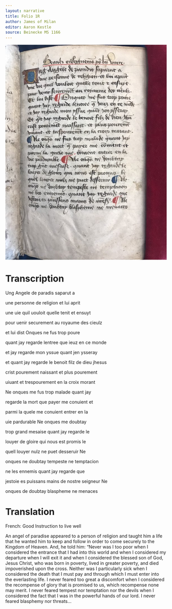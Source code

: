 ```yaml
---
layout: narrative
title: Folio 1R
author: James of Milan
editor: Aaron Kestle
source: Beinecke MS 1166
---
```


![Beinecke MS 1166 Folio 1R](https://github.com/oldfrenchtexts/L-aiguillon-d-amour-divine/blob/8dea802cb9d2239ef81bfed73004387b78ec78b3/assets/1R.jpg)

# Transcription

Ung Angele de paradis saparut a 

une personne de religion et lui aprit 

une uie quil uouloit quelle tenit et ensuyt 

pour uenir securement au royaume des cieulz 

et lui dist Onques ne fus trop poure 

quant jay regarde lentree que ieuz en ce monde 

et jay regarde mon yssue quant jen ysseray 

et quant jay regarde le benoit filz de dieu jhesus 

crist pourement naissant et plus pourement 

uiuant et trespourement en la croix morant 

Ne onques me fus trop malade quant jay 

regarde la mort que payer me conuient et 

parmi la quele me conuient entrer en la 

uie pardurable Ne onques me doubtay 

trop grand mesaise quant jay regarde le 

louyer de gloire qui nous est promis le 

quell louyer nulz ne puet desseruir Ne 

onques ne doubtay tempeste ne temptacion 

ne les ennemis quant jay regarde que 

jestoie es puissans mains de nostre seigneur Ne 

onques de doubtay blaspheme ne menaces

# Translation

French: Good Instruction to live well

An angel of paradise appeared to a person of religion and taught him a life that he wanted him to keep and follow in order to come securely to the Kingdom of Heaven. And, he told him: “Never was I too poor when I considered the entrance that I had into this world and when I considered my departure when I will exit it and when I considered the blessed son of God, Jesus Christ, who was born in poverty, lived in greater poverty, and died impoverished upon the cross. Neither was I particularly sick when I considered the death that I must pay and through which I must enter into the everlasting life. I never feared too great a discomfort when I considered the recompense of glory that is promised to us, which recompense none may merit. I never feared tempest nor temptation nor the devils when I considered the fact that I was in the powerful hands of our lord. I never feared blasphemy nor threats…

